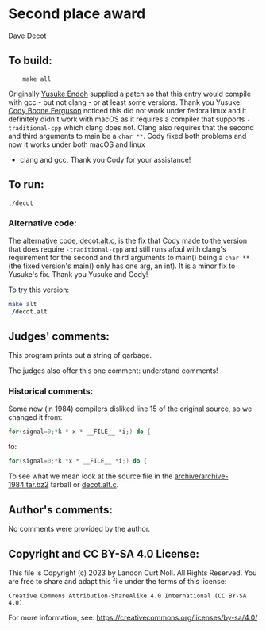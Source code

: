 # Second place award 

Dave Decot

## To build:

        make all

Originally [Yusuke Endoh](/winners.html#Yusuke_Endoh) supplied a patch so that
this entry would compile with gcc - but not clang - or at least some versions.
Thank you Yusuke!  [Cody Boone Ferguson](/winners.html#Cody_Boone_Ferguson)
noticed this did not work under fedora linux and it definitely didn't work with
macOS as it requires a compiler that supports `-traditional-cpp` which clang
does not. Clang also requires that the second and third arguments to main be a
`char **`. Cody fixed both problems and now it works under both macOS and linux
- clang and gcc. Thank you Cody for your assistance!

## To run:

```sh
./decot
```

### Alternative code:

The alternative code, [decot.alt.c](decot.alt.c), is the fix that Cody made to
the version that does require `-traditional-cpp` and still runs afoul with
clang's requirement for the second and third arguments to main() being a `char
**` (the fixed version's main() only has one arg, an int). It is a minor fix to
Yusuke's fix. Thank you Yusuke and Cody!

To try this version:

```sh
make alt
./decot.alt
```


## Judges' comments:

This program prints out a string of garbage.

The judges also offer this one comment: understand comments!

### Historical comments:

Some new (in 1984) compilers disliked line 15 of the original source, so we changed it
from:

```c
for(signal=0;*k * x * __FILE__ *i;) do {
```

to:

```c
for(signal=0;*k *x * __FILE__ *i;) do {
```


To see what we mean look at the source file in the
[archive/archive-1984.tar.bz2](/archive-1984.tar.bz2) tarball or
[decot.alt.c](decot.alt.c).

## Author's comments:

No comments were provided by the author.

## Copyright and CC BY-SA 4.0 License:

This file is Copyright (c) 2023 by Landon Curt Noll.  All Rights Reserved.
You are free to share and adapt this file under the terms of this license:

    Creative Commons Attribution-ShareAlike 4.0 International (CC BY-SA 4.0)

For more information, see: https://creativecommons.org/licenses/by-sa/4.0/
